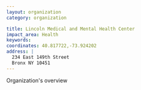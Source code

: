 ```yaml
---
layout: organization
category: organization

title: Lincoln Medical and Mental Health Center
impact_area: Health
keywords: 
coordinates: 40.817722,-73.924202
address: |
  234 East 149th Street
  Bronx NY 10451
---
```

Organization's overview
